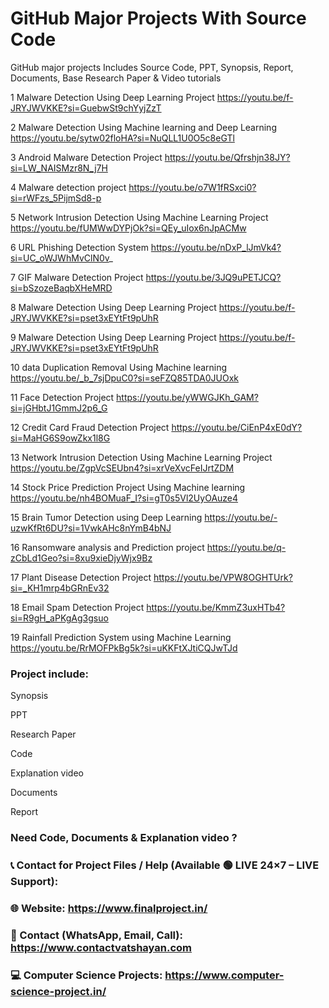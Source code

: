# GitHub Major Projects With Source Code
GitHub major projects Includes Source Code, PPT, Synopsis, Report, Documents, Base Research Paper &amp; Video tutorials

1	Malware Detection Using Deep Learning Project	https://youtu.be/f-JRYJWVKKE?si=GuebwSt9chYyjZzT

2	Malware Detection Using Machine learning and Deep Learning	https://youtu.be/sytw02floHA?si=NuQLL1U0O5c8eGTl

3	Android Malware Detection Project	https://youtu.be/Qfrshjn38JY?si=LW_NAISMzr8N_j7H

4	Malware detection project	https://youtu.be/o7W1fRSxci0?si=rWFzs_5PijmSd8-p

5	Network Intrusion Detection Using Machine Learning Project	https://youtu.be/fUMWwDYPjOk?si=QEy_uIox6nJpACMw

6	URL Phishing Detection System	https://youtu.be/nDxP_lJmVk4?si=UC_oWJWhMvClN0v_

7	GIF Malware Detection Project	https://youtu.be/3JQ9uPETJCQ?si=bSzozeBaqbXHeMRD

8 Malware Detection Using Deep Learning Project	https://youtu.be/f-JRYJWVKKE?si=pset3xEYtFt9pUhR

9	Malware Detection Using Deep Learning Project	https://youtu.be/f-JRYJWVKKE?si=pset3xEYtFt9pUhR

10	data Duplication Removal Using Machine learning	https://youtu.be/_b_7sjDpuC0?si=seFZQ85TDA0JUOxk

11	Face Detection Project	https://youtu.be/yWWGJKh_GAM?si=jGHbtJ1GmmJ2p6_G

12	Credit Card Fraud Detection Project	https://youtu.be/CiEnP4xE0dY?si=MaHG6S9owZkx1l8G

13	Network Intrusion Detection Using Machine Learning Project	https://youtu.be/ZgpVcSEUbn4?si=xrVeXvcFeIJrtZDM

14	Stock Price Prediction Project Using Machine learning	https://youtu.be/nh4BOMuaF_I?si=gT0s5Vl2UyOAuze4

15	Brain Tumor Detection using Deep Learning	https://youtu.be/-uzwKfRt6DU?si=1VwkAHc8nYmB4bNJ

16	Ransomware analysis and Prediction project	https://youtu.be/q-zCbLd1Geo?si=8xu9xieDjyWjx9Bz

17	Plant Disease Detection Project	https://youtu.be/VPW8OGHTUrk?si=_KH1mrp4bGRnEv32

18	Email Spam Detection Project	https://youtu.be/KmmZ3uxHTb4?si=R9gH_aPKgAg3gsuo

19	Rainfall Prediction System using Machine Learning	https://youtu.be/RrMOFPkBg5k?si=uKKFtXJtiCQJwTJd

### Project include:
Synopsis

PPT

Research Paper

Code

Explanation video

Documents

Report
### Need Code, Documents & Explanation video ? 

### 📞 Contact for Project Files / Help (Available 🟢 LIVE 24×7 – LIVE Support):

### 🌐 Website: https://www.finalproject.in/

### 📲 Contact (WhatsApp, Email, Call): https://www.contactvatshayan.com

### 💻 Computer Science Projects: https://www.computer-science-project.in/
